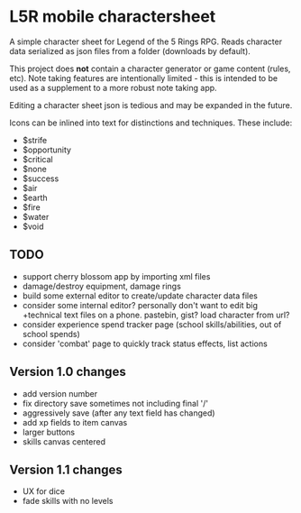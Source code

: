 # L5R mobile charactersheet
A simple character sheet for Legend of the 5 Rings RPG. Reads character data serialized as json files from a folder (downloads by default).

This project does **not** contain a character generator or game content (rules, etc). Note taking features are intentionally limited - this is intended to be used as a supplement to a more robust note taking app.

Editing a character sheet json is tedious and may be expanded in the future.

Icons can be inlined into text for distinctions and techniques. These include:

* $strife
* $opportunity
* $critical
* $none
* $success
* $air
* $earth
* $fire
* $water
* $void

## TODO
* support cherry blossom app by importing xml files
* damage/destroy equipment, damage rings
* build some external editor to create/update character data files
* consider some internal editor? personally don't want to edit big +technical text files on a phone. pastebin, gist? load character from url?
* consider experience spend tracker page (school skills/abilities, out of school spends)
* consider 'combat' page to quickly track status effects, list actions

## Version 1.0 changes
* add version number
* fix directory save sometimes not including final '/'
* aggressively save (after any text field has changed)
* add xp fields to item canvas
* larger buttons
* skills canvas centered

## Version 1.1 changes
* UX for dice
* fade skills with no levels